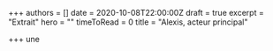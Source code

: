 +++
authors = []
date = 2020-10-08T22:00:00Z
draft = true
excerpt = "Extrait"
hero = ""
timeToRead = 0
title = "Alexis, acteur principal"

+++
une
